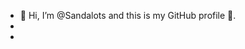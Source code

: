 - 👋 Hi, I’m @Sandalots and this is my GitHub profile 🥇.
-
-
<!---
Sandalots/Sandalots is a ✨ special ✨ repository because its `README.md` (this file) appears on your GitHub profile.
You can click the Preview link to take a look at your changes.
--->
